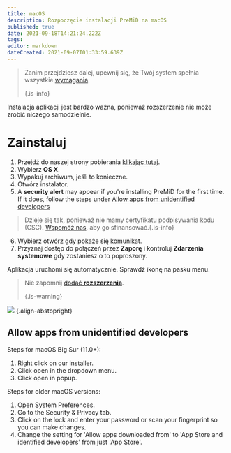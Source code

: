 ```yaml
---
title: macOS
description: Rozpoczęcie instalacji PreMiD na macOS
published: true
date: 2021-09-18T14:21:24.222Z
tags: 
editor: markdown
dateCreated: 2021-09-07T01:33:59.639Z
---
```


> Zanim przejdziesz dalej, upewnij się, że Twój system spełnia wszystkie [wymagania](/install/requirements). 
> 
> {.is-info}

Instalacja aplikacji jest bardzo ważna, ponieważ rozszerzenie nie może zrobić niczego samodzielnie.

# Zainstaluj
1. Przejdź do naszej strony pobierania [klikając tutaj](https://premid.app/downloads).
2. Wybierz **OS X**.
3. Wypakuj archiwum, jeśli to konieczne.
4. Otwórz instalator.
5. A **security alert** may appear if you're installing PreMiD for the first time. If it does, follow the steps under [Allow apps from unidentified developers](https://docs.premid.app/install/macos#allow-apps-from-unidentified-developers)
> Dzieje się tak, ponieważ nie mamy certyfikatu podpisywania kodu (CSC). [Wspomóż nas](https://www.patreon.com/Timeraa), aby go sfinansować.{.is-info}
6. Wybierz otwórz gdy pokaże się komunikat.
7. Przyznaj dostęp do połączeń przez **Zaporę** i kontroluj **Zdarzenia systemowe** gdy zostaniesz o to poproszony.

Aplikacja uruchomi się automatycznie. Sprawdź ikonę na pasku menu.

> Nie zapomnij [dodać **rozszerzenia**](/install). 
> 
> {.is-warning}

![](https://img.icons8.com/color/2x/mac-logo.png) {.align-abstopright}

## Allow apps from unidentified developers
Steps for macOS Big Sur (11.0+):
1. Right click on our installer.
2. Click open in the dropdown menu.
3. Click open in popup.

Steps for older macOS versions:
1. Open System Preferences.
2. Go to the Security & Privacy tab.
3. Click on the lock and enter your password or scan your fingerprint so you can make changes.
4. Change the setting for 'Allow apps downloaded from' to 'App Store and identified developers' from just 'App Store'.